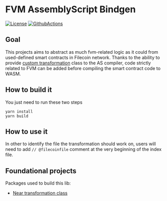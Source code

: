# FVM AssemblyScript Bindgen
[![License](https://img.shields.io/badge/License-MIT-blue.svg)](https://opensource.org/licenses/MIT)
[![GithubActions](https://github.com/Zondax/fvm-as-bindgen/actions/workflows/main.yaml/badge.svg)](https://github.com/Zondax/fvm-as-bindgen/blob/master/.github/workflows/main.yaml)


## Goal 
This projects aims to abstract as much fvm-related logic as it could from used-defined smart contracts in Filecoin network.
Thanks to the ability to provide [custom transformation](https://www.assemblyscript.org/compiler.html#transforms) class to the AS compiler,
code strictly related to FVM can be added before compiling the smart contract code to WASM.

## How to build it
You just need to run these two steps
```
yarn install
yarn build
```

## How to use it
In other to identify the file the transformation should work on, users will need to add `// @filecoinfile` comment at the very beginning of the 
index file. 

## Foundational projects
Packages used to build this lib:

- [Near transformation class](https://github.com/near/near-sdk-as/bindgen)
